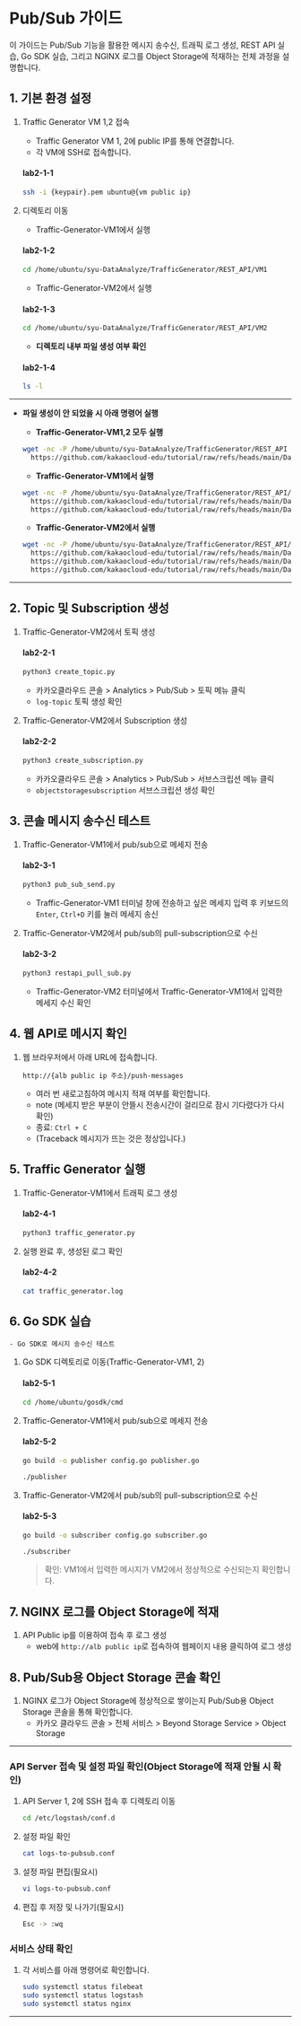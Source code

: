 
# Pub/Sub 가이드

이 가이드는 Pub/Sub 기능을 활용한 메시지 송수신, 트래픽 로그 생성, REST API 실습, Go SDK 실습, 그리고 NGINX 로그를 Object Storage에 적재하는 전체 과정을 설명합니다.


## 1. 기본 환경 설정
1. Traffic Generator VM 1,2 접속
    - Traffic Generator VM 1, 2에 public IP를 통해 연결합니다.
    - 각 VM에 SSH로 접속합니다.
   #### **lab2-1-1**
   ```bash
   ssh -i {keypair}.pem ubuntu@{vm public ip}
   ```
      
2. 디렉토리 이동
    - Traffic-Generator-VM1에서 실행
   #### **lab2-1-2**
   ```bash
   cd /home/ubuntu/syu-DataAnalyze/TrafficGenerator/REST_API/VM1
   ```
        
    - Traffic-Generator-VM2에서 실행
   #### **lab2-1-3**
   ```bash
   cd /home/ubuntu/syu-DataAnalyze/TrafficGenerator/REST_API/VM2
   ```

    - **디렉토리 내부 파일 생성 여부 확인**
   #### **lab2-1-4**
   ```bash
   ls -l
   ```

---
- **파일 생성이 안 되었을 시 아래 명령어 실행**
  - **Traffic-Generator-VM1,2 모두 실행**
  ```bash
  wget -nc -P /home/ubuntu/syu-DataAnalyze/TrafficGenerator/REST_API \
    https://github.com/kakaocloud-edu/tutorial/raw/refs/heads/main/DataAnalyzeCourse/src/TrafficGenerator/REST_API/config.py
  ```

  - **Traffic-Generator-VM1에서 실행**
  ```bash
  wget -nc -P /home/ubuntu/syu-DataAnalyze/TrafficGenerator/REST_API/VM1 \
    https://github.com/kakaocloud-edu/tutorial/raw/refs/heads/main/DataAnalyzeCourse/src/TrafficGenerator/REST_API/VM1/pub_sub_send.py \
    https://github.com/kakaocloud-edu/tutorial/raw/refs/heads/main/DataAnalyzeCourse/src/TrafficGenerator/REST_API/VM1/traffic_generator.py
  ```

  - **Traffic-Generator-VM2에서 실행**
  ```bash
  wget -nc -P /home/ubuntu/syu-DataAnalyze/TrafficGenerator/REST_API/VM2 \
    https://github.com/kakaocloud-edu/tutorial/raw/refs/heads/main/DataAnalyzeCourse/src/TrafficGenerator/REST_API/VM2/create_subscription.py \
    https://github.com/kakaocloud-edu/tutorial/raw/refs/heads/main/DataAnalyzeCourse/src/TrafficGenerator/REST_API/VM2/create_topic.py \
    https://github.com/kakaocloud-edu/tutorial/raw/refs/heads/main/DataAnalyzeCourse/src/TrafficGenerator/REST_API/VM2/restapi_pull_sub.py
  ```
---


## 2. Topic 및 Subscription 생성

1. Traffic-Generator-VM2에서 토픽 생성
   #### **lab2-2-1**
   ```bash
   python3 create_topic.py
   ```

    - 카카오클라우드 콘솔 > Analytics > Pub/Sub > 토픽 메뉴 클릭
    - `log-topic` 토픽 생성 확인
      
2. Traffic-Generator-VM2에서 Subscription 생성
   #### **lab2-2-2**
   ```bash
   python3 create_subscription.py
   ```
    - 카카오클라우드 콘솔 > Analytics > Pub/Sub > 서브스크립션 메뉴 클릭
    - `objectstoragesubscription` 서브스크립션 생성 확인
  

## 3. 콘솔 메시지 송수신 테스트

1. Traffic-Generator-VM1에서 pub/sub으로 메세지 전송
    #### **lab2-3-1**
    ```bash
    python3 pub_sub_send.py
    ```
    - Traffic-Generator-VM1 터미널 창에 전송하고 싶은 메세지 입력 후 키보드의 `Enter`, `Ctrl+D` 키를 눌러 메세지 송신

2. Traffic-Generator-VM2에서 pub/sub의 pull-subscription으로 수신
    #### **lab2-3-2**
    ```bash
    python3 restapi_pull_sub.py
    ```
    - Traffic-Generator-VM2 터미널에서 Traffic-Generator-VM1에서 입력한 메세지 수신 확인


## 4. 웹 API로 메시지 확인

1. 웹 브라우저에서 아래 URL에 접속합니다.
    ```
    http://{alb public ip 주소}/push-messages
    ```
    - 여러 번 새로고침하여 메시지 적재 여부를 확인합니다.
    - note (메세지 받은 부분이 안뜰시 전송시간이 걸리므로 잠시 기다렸다가 다시 확인)
    - 종료: `Ctrl + C`
    - (Traceback 메시지가 뜨는 것은 정상입니다.)


## 5. Traffic Generator 실행
1. Traffic-Generator-VM1에서 트래픽 로그 생성
    #### **lab2-4-1**
    ```bash
    python3 traffic_generator.py
    ```
    
2. 실행 완료 후, 생성된 로그 확인
    #### **lab2-4-2**
    ```bash
    cat traffic_generator.log
    ```
    

## 6. Go SDK 실습
    - Go SDK로 메시지 송수신 테스트
1. Go SDK 디렉토리로 이동(Traffic-Generator-VM1, 2)
    #### **lab2-5-1**
    ```bash
    cd /home/ubuntu/gosdk/cmd
    ```

2. Traffic-Generator-VM1에서 pub/sub으로 메세지 전송
    #### **lab2-5-2**
    ```bash
    go build -o publisher config.go publisher.go
    ```
    ```bash
    ./publisher
    ```

 3. Traffic-Generator-VM2에서 pub/sub의 pull-subscription으로 수신
    #### **lab2-5-3**
    ```bash
    go build -o subscriber config.go subscriber.go
    ```
    ```bash
    ./subscriber
    ```
    
    > 확인: VM1에서 입력한 메시지가 VM2에서 정상적으로 수신되는지 확인합니다.


## 7. NGINX 로그를 Object Storage에 적재

1. API Public ip를 이용하여 접속 후 로그 생성
    - web에 `http://alb public ip`로 접속하여 웹페이지 내용 클릭하여 로그 생성

## 8. Pub/Sub용 Object Storage 콘솔 확인
    
1. NGINX 로그가 Object Storage에 정상적으로 쌓이는지 Pub/Sub용 Object Storage 콘솔을 통해 확인합니다.
    - 카카오 클라우드 콘솔 > 전체 서비스 > Beyond Storage Service > Object Storage


---

### API Server 접속 및 설정 파일 확인(Object Storage에 적재 안될 시 확인)

1. API Server 1, 2에 SSH 접속 후 디렉토리 이동
    
    ```bash
    cd /etc/logstash/conf.d
    ```
    
2. 설정 파일 확인
    
    ```bash
    cat logs-to-pubsub.conf
    ```
    
3. 설정 파일 편집(필요시)
    
    ```bash
    vi logs-to-pubsub.conf
    ```
    
4. 편집 후 저장 및 나가기(필요시)

    ```bash
    Esc -> :wq
    ```

### 서비스 상태 확인

1. 각 서비스를 아래 명령어로 확인합니다.

    ```bash
    sudo systemctl status filebeat
    sudo systemctl status logstash
    sudo systemctl status nginx
    ```

---
